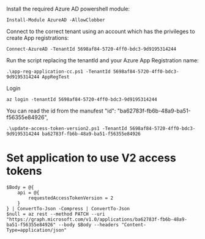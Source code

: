 
Install the required Azure AD powershell module:

```
Install-Module AzureAD -AllowClobber
```

Connect to the correct tenant using an account which has the privileges to create App registrations:

```
Connect-AzureAD -TenantId 5698af84-5720-4ff0-bdc3-9d9195314244
```

Run the script replacing the tenantId and your Azure App Registration name:

```
.\app-reg-application-cc.ps1 -TenantId 5698af84-5720-4ff0-bdc3-9d9195314244 AppRegTest
```

Login 

```
az login -tenantId 5698af84-5720-4ff0-bdc3-9d9195314244
```


You can read the id from the manufest "id": "ba62783f-fb6b-48a9-ba51-f56355e84926",

```
.\update-access-token-version2.ps1 -TenantId 5698af84-5720-4ff0-bdc3-9d9195314244 ba62783f-fb6b-48a9-ba51-f56355e84926
```

# Set application to use V2 access tokens

```
$Body = @{
    api = @{
        requestedAccessTokenVersion = 2
    }
} | ConvertTo-Json -Compress | ConvertTo-Json
$null = az rest --method PATCH --uri "https://graph.microsoft.com/v1.0/applications/ba62783f-fb6b-48a9-ba51-f56355e84926" --body $Body --headers "Content-Type=application/json"

```